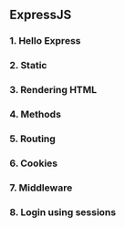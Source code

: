 ## ExpressJS

### 1. Hello Express
### 2. Static
### 3. Rendering HTML
### 4. Methods
### 5. Routing
### 6. Cookies
### 7. Middleware
### 8. Login using sessions
